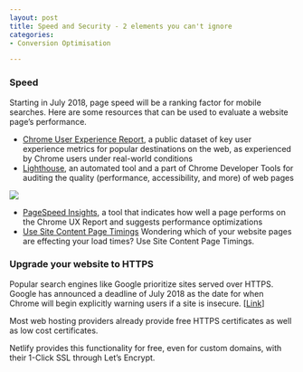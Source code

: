 ```yaml
---
layout: post
title: Speed and Security - 2 elements you can't ignore
categories:
- Conversion Optimisation

---
```




###   <a name="speed"></a>Speed

Starting in July 2018, page speed will be a ranking factor for mobile searches. Here are some resources that can be used to evaluate a website page’s performance.

- [Chrome User Experience Report](https://developers.google.com/web/tools/chrome-user-experience-report/), a public dataset of key user experience metrics for popular destinations on the web, as experienced by Chrome users under real-world conditions
- [Lighthouse](https://developers.google.com/web/tools/lighthouse/), an automated tool and a part of Chrome Developer Tools for auditing the quality (performance, accessibility, and more) of web pages

![](C:\Users\mryapss\Desktop\!Today\01-draft\img\lighthouse.png)

- [PageSpeed Insights](https://developers.google.com/speed/pagespeed/insights/), a tool that indicates how well a page performs on the Chrome UX Report and suggests performance optimizations
- [Use Site Content Page Timings](https://twitter.com/SharonTighe/status/1015142067125747712) Wondering which of your website pages are effecting your load times? Use Site Content Page Timings. 



### <a name="https"></a>Upgrade your website to HTTPS

Popular search engines like Google prioritize sites served over HTTPS.  Google has announced a deadline of July 2018 as the date for when Chrome will begin explicitly warning users if a site is insecure. [[Link](https://security.googleblog.com/2018/02/a-secure-web-is-here-to-stay.html)]

Most web hosting providers already provide free HTTPS certificates as well as low cost certificates. 

Netlify provides this functionality for free, even for custom domains, with their 1-Click SSL through Let’s Encrypt.
